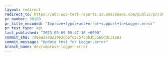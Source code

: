 ```yaml
---
layout: redirect
redirect_to: https://a8c-woo-test-reports.s3.amazonaws.com/public/pr/38160/api/index.html
pr_number: 38160
pr_title_encoded: "Improve+types+and+error+support+in+Logger.error"
pr_test_type: api
last_published: "2023-05-09 05:47:18 +0000"
commit_sha: 7d8ea1aea23963cb6fc2c57cbb3b5568ddc312e1
commit_message: "Update test for Logger.error"
branch_name: dev/improve-logger-error
---
```


